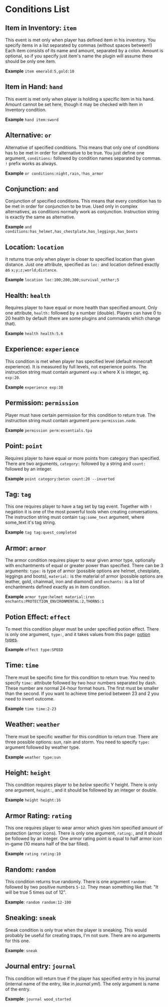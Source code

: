 # Conditions List

## Item in Inventory: `item`

This event is met only when player has defined item in his inventory. You specify items in a list separated by commas (without spaces between!) Each item consists of its name and amount, separated by a colon. Amount is optional, so if you specify just item's name the plugin will assume there should be only one item.

**Example** `item emerald:5,gold:10`

## Item in Hand: `hand`

This event is met only when player is holding a specific item in his hand. Amount cannot be set here, though it may be checked with Item in Inventory condition.

**Example** `hand item:sword`

## Alternative: `or`

Alternative of specified conditions. This means that only one of conditions has to be met in order for alternative to be true. You just define one argument, `conditions:` followed by condition names separated by commas. `!` prefix works as always.

**Example** `or conditions:night,rain,!has_armor`

## Conjunction: `and`

Conjunction of specified conditions. This means that every condition has to be met in order for conjunction to be true. Used only in complex alternatives, as conditions normally work as conjunction. Instruction string is exactly the same as alternative.

**Example** `and conditions:has_helmet,has_chestplate,has_leggings,has_boots`

## Location: `location`

It returns true only when player is closer to specified location than given distance. Just one attribute, specified as `loc:` and location defined exactly as `x;y;z;world;distance`.

**Example** `location loc:100;200;300;survival_nether;5`

## Health: `health`

Requires player to have equal or more health than specified amount. Only one attribute, `health:` followed by a number (double). Players can have 0 to 20 health by default (there are some plugins and commands which change that).

**Example** `health health:5.6`

## Experience: `experience`

This condition is met when player has specified level (default minecraft experience). It is measured by full levels, not experience points. The instruction string must contain argument `exp:X` where X is integer, eg. `exp:20`.

**Example** `experience exp:30`

## Permission: `permission`

Player must have certain permission for this condition to return true. The instruction string must contain argument `perm:permission.node`.

**Example** `permission perm:essentials.tpa`

## Point: `point`

Requires player to have equal or more points from category than specified. There are two arguments, `category:` followed by a string and `count:` followed by an integer.

**Example** `point category:beton count:20 --inverted`

## Tag: `tag`

This one requires player to have a tag set by tag event. Together with `!` negation it is one of the most powerful tools when creating conversations. The instruction string must contain `tag:some_text` argument, where some_text it's tag string.

**Example** `tag tag:quest_completed`

## Armor: `armor`

The armor condition requires player to wear given armor type, optionally with enchantments of equal or greater power than specified. There can be 3 arguments: `type:` is type of armor (possible options are helmet, chestplate, leggings and boots), `material:` is the material of armor (possible options are leather, gold, chainmail, iron and diamond) and `enchants:` is a list of enchantments defined exactly as in item condition.

**Example** `armor type:helmet material:iron enchants:PROTECTION_ENVIRONMENTAL:2,THORNS:1`

## Potion Effect: `effect`

To meet this condition player must be under specified potion effect. There is only one argument, `type:`, and it takes values from this page: [potion types](https://hub.spigotmc.org/javadocs/spigot/org/bukkit/potion/PotionEffectType.java).

**Example** `effect type:SPEED`

## Time: `time`

There must be specific time for this condition to return true. You need to specify `time:` attribute followed by two hour numbers separated by dash. These number are normal 24-hour format hours. The first must be smaller than the second. If you want to achieve time period between 23 and 2 you need to invert outcome.

**Example** `time time:2-23`

## Weather: `weather`

There must be specific weather for this condition to return true. There are three possible options: sun, rain and storm. You need to specify `type:` argument followed by weather type.

**Example** `weather type:sun`

## Height: `height`

This condition requires player to be _below_ specific Y height. There is only one argument, `height:`, and it should be followed by an integer or double.

**Example** `height height:16`

## Armor Rating: `rating`

This one requires player to wear armor which gives him specified amount of protection (armor icons). There is only one argument, `rating:`, and it should be followed by an integer. One armor rating point is equal to half armor icon in-game (10 means half of the bar filled).

**Example** `rating rating:10`

## Random: `random`

This condition returns true randomly. There is one argument `random:` followed by two positive numbers `5-12`. They mean something like that: "It will be true 5 times out of 12".

**Example**: `random random:12-100`

## Sneaking: `sneak`

Sneak condition is only true when the player is sneaking. This would probably be useful for creating traps, I'm not sure. There are no arguments for this one.

**Example**: `sneak`

## Journal entry: `journal`

This condition will return true if the player has specified entry in his journal (internal name of the entry, like in _journal.yml_). The only argument is name of the entry.

**Example**: `journal wood_started`
